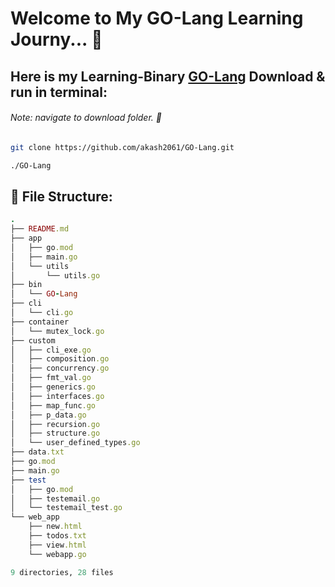 
# Welcome to My GO-Lang Learning Journy... 🚀

## Here is my Learning-Binary [GO-Lang](https://github.com/akash2061/GO-Lang/raw/master/bin/GO-Lang) Download & run in terminal:

###### Note: navigate to download folder. 📂 

```bash
git clone https://github.com/akash2061/GO-Lang.git
```

```css
./GO-Lang
```

## 🌲 File Structure:
```ruby
.
├── README.md
├── app
│   ├── go.mod
│   ├── main.go
│   └── utils
│       └── utils.go
├── bin
│   └── GO-Lang
├── cli
│   └── cli.go
├── container
│   └── mutex_lock.go
├── custom
│   ├── cli_exe.go
│   ├── composition.go
│   ├── concurrency.go
│   ├── fmt_val.go
│   ├── generics.go
│   ├── interfaces.go
│   ├── map_func.go
│   ├── p_data.go
│   ├── recursion.go
│   ├── structure.go
│   └── user_defined_types.go
├── data.txt
├── go.mod
├── main.go
├── test
│   ├── go.mod
│   ├── testemail.go
│   └── testemail_test.go
└── web_app
    ├── new.html
    ├── todos.txt
    ├── view.html
    └── webapp.go

9 directories, 28 files
```
